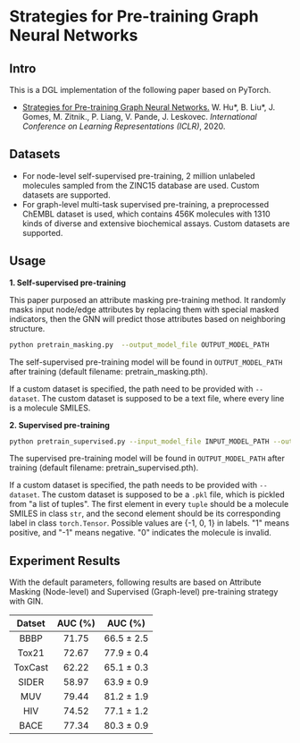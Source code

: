 # Strategies for Pre-training Graph Neural Networks

## Intro
This is a DGL implementation of the following paper based on PyTorch.

- [Strategies for Pre-training Graph Neural Networks.](https://arxiv.org/abs/1905.12265) W. Hu*, B. Liu*, J. Gomes, M. Zitnik., P. Liang, V. Pande, J. Leskovec. *International Conference on Learning Representations (ICLR)*, 2020.

## Datasets
- For node-level self-supervised pre-training, 2 million unlabeled molecules sampled from the ZINC15 database are used. Custom datasets are supported.
- For graph-level multi-task supervised pre-training, a preprocessed ChEMBL dataset is used, which contains 456K molecules with 1310 kinds of diverse and extensive biochemical assays. Custom datasets are supported.

## Usage
**1. Self-supervised pre-training**

This paper purposed an attribute masking pre-training method. It randomly masks input node/edge attributes by replacing them with special masked indicators, then the GNN will predict those attributes based on neighboring structure.

``` bash
python pretrain_masking.py  --output_model_file OUTPUT_MODEL_PATH
```
The self-supervised pre-training model will be found in `OUTPUT_MODEL_PATH` after training (default filename: pretrain_masking.pth).

If a custom dataset is specified, the path need to be provided with `--dataset`. The custom dataset is supposed to be a text file, where every line is a molecule SMILES. 

**2. Supervised pre-training**
``` bash
python pretrain_supervised.py --input_model_file INPUT_MODEL_PATH --output_model_file OUTPUT_MODEL_PATH
```
The supervised pre-training model will be found in `OUTPUT_MODEL_PATH` after training (default filename: pretrain_supervised.pth).

If a custom dataset is specified, the path needs to be provided with `--dataset`. The custom dataset is supposed to be a `.pkl` file, which is pickled from "a list of tuples". The first element in every `tuple` should be a molecule SMILES in class `str`, and the second element should be its corresponding label in class `torch.Tensor`. Possible values are {-1, 0, 1} in labels. "1" means positive, and "-1" means negative. "0" indicates the molecule is invalid.

## Experiment Results

With the default parameters, following results are based on Attribute Masking (Node-level) and Supervised (Graph-level) pre-training strategy with GIN.

| Datset  | AUC (%) |  AUC (%)   |
| :-----: | :-----: | :--------: |
|  BBBP   |  71.75  | 66.5 ± 2.5 |
|  Tox21  |  72.67  | 77.9 ± 0.4 |
| ToxCast |  62.22  | 65.1 ± 0.3 |
|  SIDER  |  58.97  | 63.9 ± 0.9 |
|   MUV   |  79.44  | 81.2 ± 1.9 |
|   HIV   |  74.52  | 77.1 ± 1.2 |
|  BACE   |  77.34  | 80.3 ± 0.9 |

